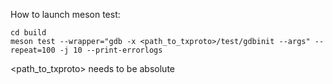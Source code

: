 
How to launch meson test:

```
cd build
meson test --wrapper="gdb -x <path_to_txproto>/test/gdbinit --args" --repeat=100 -j 10 --print-errorlogs
```

<path_to_txproto> needs to be absolute
